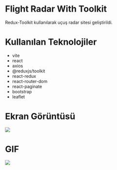 # Flight Radar With Toolkit
Redux-Toolkit kullanılarak uçuş radar sitesi geliştirildi.

# Kullanılan Teknolojiler
- vite
- react
- axios
- @reduxjs/toolkit
- react-redux
- react-router-dom
- react-paginate
- bootstrap
- leaflet


# Ekran Görüntüsü
![](/public/radar.png)

# GIF
![](/public/radar.gif)

